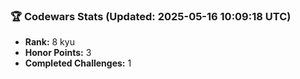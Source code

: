 ### 🏆 Codewars Stats (Updated: 2025-05-16 10:09:18 UTC)

- **Rank:** 8 kyu
- **Honor Points:** 3
- **Completed Challenges:** 1
